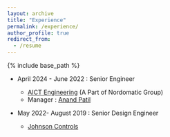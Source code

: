 ```yaml
---
layout: archive
title: "Experience"
permalink: /experience/
author_profile: true
redirect_from:
  - /resume
---
```


{% include base_path %}


* April 2024 - June 2022 : Senior Engineer
  * [AICT Engineering](https://www.innovativecontroltech.com/) (A Part of Nordomatic Group)
  * Manager : [Anand Patil](https://www.linkedin.com/in/anand-patil-b6579319/)

* May 2022- August 2019 : Senior Design Engineer
  * [Johnson Controls](https://www.johnsoncontrols.com/)
  